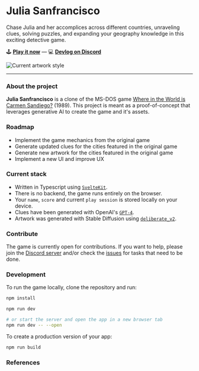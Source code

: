 # Julia Sanfrancisco

Chase Julia and her accomplices across different countries, unraveling clues, solving puzzles, and expanding your geography knowledge in this exciting detective game.

🕹️ [**Play it now**](https://julia.strictoaster.com) — 💻 [**Devlog on Discord**](https://discord.com/channels/532702198040100874/1108858794831790080)

![Current artwork style](https://github.com/fmaclen/julia-sanfrancisco/assets/1434675/a8e7df0a-6603-4e10-9be7-1d52f1e13d08)

---

### About the project

**Julia Sanfrancisco** is a clone of the MS-DOS game [Where in the World is Carmen Sandiego?](https://archive.org/details/msdos_Where_in_the_World_is_Carmen_Sandiego_Enhanced_1989) (1989). This project is meant as a proof-of-concept that leverages generative AI to create the game and it's assets.

### Roadmap

- Implement the game mechanics from the original game
- Generate updated clues for the cities featured in the original game
- Generate new artwork for the cities featured in the original game
- Implement a new UI and improve UX

### Current stack

- Written in Typescript using [`SvelteKit`](https://kit.svelte.dev).
- There is no backend, the game runs entirely on the browser.
- Your `name`, `score` and current `play session` is stored locally on your device.
- Clues have been generated with OpenAI's [`GPT-4`](https://openai.com/research/gpt-4).
- Artwork was generated with Stable Diffusion using [`deliberate_v2`](https://civitai.com/models/4823/deliberate).

### Contribute

The game is currently open for contributions. If you want to help, please join the [Discord server](https://discord.com/channels/532702198040100874/1108858794831790080) and/or check the [issues](https://github.com/fmaclen/julia-sanfrancisco/issues) for tasks that need to
be done.

### Development

To run the game locally, clone the repository and run:

```bash
npm install

npm run dev

# or start the server and open the app in a new browser tab
npm run dev -- --open
```

To create a production version of your app:

```bash
npm run build
```

### References
